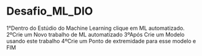 # Desafio_ML_DIO
1°Dentro do Estúdio do Machine Learning clique em ML automatizado.
2ºCrie um Novo trabalho de ML automatizado
3ºApós Crie um Modelo usando este trabalho
4ºCrie um Ponto de extremidade para esse modelo e FIM
